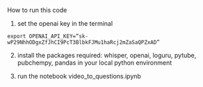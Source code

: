 How to run this code

1. set the openai key in the terminal
```
export OPENAI_API_KEY=“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”
```

2. install the packages required: whisper, openai, loguru, pytube, pubchempy, pandas in your local python environment

3. run the notebook video_to_questions.ipynb 

